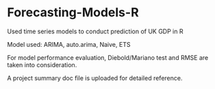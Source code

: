 # Forecasting-Models-R
Used time series models to conduct prediction of UK GDP in R

Model used: ARIMA, auto.arima, Naive, ETS

For model performance evaluation, Diebold/Mariano test and RMSE are taken into consideration. 

A project summary doc file is uploaded for detailed reference.
